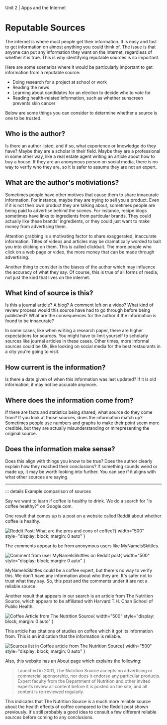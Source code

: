 Unit 2 | Apps and the Internet

# Reputable Sources

The internet is where most people get their information. It is easy and fast to get information on almost anything you could think of. The issue is that anyone can put any information they want on the internet, regardless of whether it is true. This is why identifying reputable sources is so important.

Here are some scenarios where it would be particularly important to get information from a reputable source:

- Doing research for a project at school or work
- Reading the news
- Learning about candidates for an election to decide who to vote for
- Reading health-related information, such as whether sunscreen prevents skin cancer

Below are some things you can consider to determine whether a source is one to be trusted.

## Who is the author?

Is there an author listed, and if so, what experience or knowledge do they have? Maybe they are a scholar in their field. Maybe they are a professional in some other way, like a real estate agent writing an article about how to buy a house. If they are an anonymous person on social media, there is no way to verify who they are, so it is safer to assume they are not an expert.

## What are the author's motiviations?

Sometimes people have other motives that cause them to share innacurate information. For instance, maybe they are trying to sell you a product. Even if it is not their own product they are talking about, sometimes people are being paid to advertise behind the scenes. For instance, recipe blogs sometimes have links to ingredients from particular brands. They could actually like these brands' ingredients, or they could just want to make money from advertising them.

Attention grabbing is a motivating factor to share exaggerated, inaccurate information. Titles of videos and articles may be dramatically worded to bait you into clicking on them. This is called clickbait. The more people who click on a web page or video, the more money that can be made through advertising.

Another thing to consider is the biases of the author which may influence the accuracy of what they say. Of course, this is true of all forms of media, not just the kind that lives on the internet.

## What kind of source is this?

Is this a journal article? A blog? A comment left on a video? What kind of review process would this source have had to go through before being published? What are the consequences for the author if the information is found to be innacurate?

In some cases, like when writing a research paper, there are higher expectations for sources. You might have to limit yourself to scholarly sources like journal articles in these cases. Other times, more informal sources could be Ok, like looking on social media for the best restaurants in a city you're going to visit.

## How current is the information?

Is there a date given of when this information was last updated? If it is old information, it may not be accurate anymore.

## Where does the information come from?

If there are facts and statistics being shared, what source do they come from? If you look at those sources, does the information match up? Sometimes people use numbers and graphs to make their point seem more credible, but they are actually misunderstanding or mirepresenting the original source.

## Does the information make sense?

Does this align with things you know to be true? Does the author clearly explain how they reached their conclusions? If something sounds weird or made up, it may be worth looking into further. You can see if it aligns with what other sources are saying.

---

::: details Example comparison of sources

Say we want to learn if coffee is healthy to drink. We do a search for "is coffee healthy?" on Google.com.

One result that comes up is a post on a website called Reddit about whether coffee is healthy.

![Reddit Post: What are the pros and cons of coffee?](/course/2-apps-and-internet/coffee-reddit-post.png){ width="500" style="display: block; margin: 0 auto" }

The comments appear to be from anonymous users like MyNameIsSkittles.

![Comment from user MyNameIsSkittles on Reddit post](/course/2-apps-and-internet/reddit-comment.png){ width="500" style="display: block; margin: 0 auto" }

MyNameIsSkittles could be a coffee expert, but there's no way to verify this. We don't have any information about who they are. It's safer not to trust what they say. So, this post and the comments under it are not a reliable source.

Another result that appears in our search is an article from The Nutrition Source, which appears to be affiliated with Harvard T.H. Chan School of Public Health.

![Coffee Article from The Nutrition Source](/course/2-apps-and-internet/coffee-article-harvard.png){ width="500" style="display: block; margin: 0 auto" }

This article has citations of studies on coffee which it got its information from. This is an indication that the information is reliable.

![Sources list in Coffee article from The Nutrition Source](/course/2-apps-and-internet/coffee-harvard-references.png){ width="500" style="display: block; margin: 0 auto" }

Also, this website has an About page which explains the following:

> Launched in 2001, The Nutrition Source accepts no advertising or commercial sponsorship, nor does it endorse any particular products. Expert faculty from the Department of Nutrition and other invited experts review all content before it is posted on the site, and all content is re-reviewed regularly.

This indicates that The Nutrition Source is a much more reliable source about the health effects of coffee compared to the Reddit post shown previously. It's still probably a good idea to consult a few different reliable sources before coming to any conclusions.
